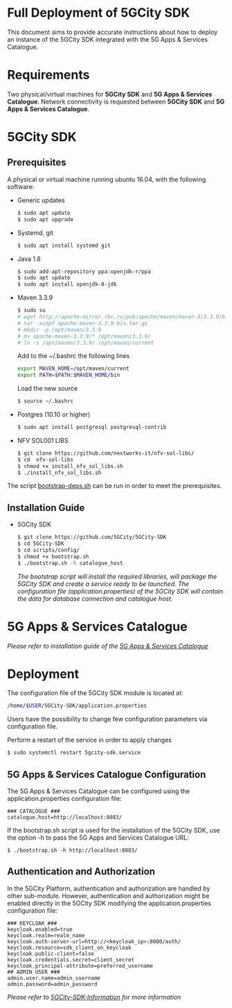 # Full Deployment of 5GCity SDK

This document aims to provide accurate instructions about how to deploy an instance of the 5GCity SDK integrated with the 5G Apps & Services Catalogue.

# Requirements
Two physical/virtual machines for **5GCity SDK** and **5G Apps & Services Catalogue**.
Network connectivity is requested between **5GCity SDK** and **5G Apps & Services Catalogue**.

# 5GCity SDK
## Prerequisites
A physical or virtual machine running ubuntu 16.04, with the following software:
 - Generic updates
    ```sh
    $ sudo apt update
    $ sudo apt upgrade
    ```

 - Systemd, git 
    ```sh
   $ sudo apt install systemd git
    ```

 - Java 1.8
    ```sh
    $ sudo add-apt-repository ppa:openjdk-r/ppa
    $ sudo apt update
    $ sudo apt install openjdk-8-jdk 
    ```
    
 - Maven 3.3.9
    ```sh
    $ sudo su
    # wget http://apache-mirror.rbc.ru/pub/apache/maven/maven-3/3.3.9/binaries/apache-maven-3.3.9-bin.tar.gz
    # tar -xvzpf apache-maven-3.3.9-bin.tar.gz
    # mkdir -p /opt/maven/3.3.9
    # mv apache-maven-3.3.9/* /opt/maven/3.3.9/
    # ln -s /opt/maven/3.3.9/ /opt/maven/current
    ```

    Add to the ~/.bashrc the following lines
    ```sh
    export MAVEN_HOME=/opt/maven/current
    export PATH=$PATH:$MAVEN_HOME/bin
    ```

    Load the new source
    ```sh
    $ source ~/.bashrc
    ```

 - Postgres (10.10 or higher)
    ```sh
    $ sudo apt install postgresql postgresql-contrib 
    ```
 - NFV SOL001 LIBS
    ```sh
    $ git clone https://github.com/nextworks-it/nfv-sol-libs/
    $ cd  nfv-sol-libs
    $ chmod +x install_nfv_sol_libs.sh
    $ ./install_nfv_sol_libs.sh
    ```
The script [bootstrap-deps.sh] can be run in order to meet the prerequisites.

## Installation Guide
 - 5GCity SDK
    ```sh
    $ git clone https://github.com/5GCity/5GCity-SDK
    $ cd 5GCity-SDK
    $ cd scripts/config/
    $ chmod +x bootstrap.sh
    $ ./bootstrap.sh -h catalogue_host 
    ```

    *The bootstrap script will install the required libraries, will package the 5GCity SDK and create a service ready to be launched. The configuration file (application.properties) of the 5GCity SDK will contain the data for database connection and catalogue host.*

# 5G Apps & Services Catalogue
*Please refer to installation guide of the [5G Apps & Services Catalogue]*

# Deployment
The configuration file of the 5GCity SDK module is located at: 

  ```sh
  /home/$USER/5GCity-SDK/application.properties
  ```
Users have the possibility to change few configuration parameters via configuration file.

Perform a restart of the service in order to apply changes

  ```sh
  $ sudo systemctl restart 5gcity-sdk.service
  ```

## 5G Apps & Services Catalogue Configuration

The 5G Apps & Services Catalogue can be configured using the application.properties configuration file:
  
  ```
  ### CATALOGUE ###
  catalogue.host=http://localhost:8083/
  ```

If the bootstrap.sh script is used for the installation of the 5GCity SDK, use the option -h to pass the 5G Apps and Services Catalogue URL:
  
  ```
  $ ./bootstrap.sh -h http://localhost:8083/
  ```

## Authentication and Authorization
In the 5GCity Platform, authentication and authorization are handled by other sub-module.
However, authentication and authorization might be enabled directly in the 5GCity SDK modifying the application.properties configuration file:
  
  ```
  ### KEYCLOAK ###
  keycloak.enabled=true
  keycloak.realm=realm_name
  keycloak.auth-server-url=http://<keycloak_ip>:8080/auth/
  keycloak.resource=sdk_client_on_keycloak
  keycloak.public-client=false
  keycloak.credentials.secret=client_secret
  keycloak.principal-attribute=preferred_username
  ## ADMIN USER ###
  admin.user.name=admin_username
  admin.password=admin_password
  ```
*Please refer to [5GCity-SDK-Information] for more information* 

[//]: #
[5G Apps & Services Catalogue]: https://github.com/nextworks-it/5g-catalogue
[bootstrap-deps.sh]: ../scripts/config/bootstrap-deps.sh
[5GCity-SDK-Information]: 5GCity-SDK-Information.txt
